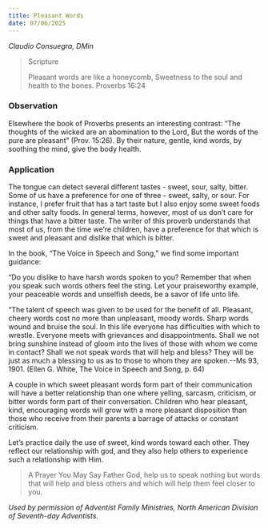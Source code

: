 ```yaml
---
title: Pleasant Words
date: 07/06/2025
---
```


_Claudio Consuegra, DMin_

> <p>Scripture</p>
> Pleasant words are like a honeycomb, Sweetness to the soul and health to the bones. Proverbs 16:24

### Observation

Elsewhere the book of Proverbs presents an interesting contrast: “The thoughts of the wicked are an abomination to the Lord, But the words of the pure are pleasant” (Prov. 15:26). By their nature, gentle, kind words, by soothing the mind, give the body health.

### Application

The tongue can detect several different tastes - sweet, sour, salty, bitter. Some of us have a preference for one of three - sweet, salty, or sour. For instance, I prefer fruit that has a tart taste but I also enjoy some sweet foods and other salty foods. In general terms, however, most of us don’t care for things that have a bitter taste. The writer of this proverb understands that most of us, from the time we’re children, have a preference for that which is sweet and pleasant and dislike that which is bitter.

In the book, “The Voice in Speech and Song,” we find some important guidance:

“Do you dislike to have harsh words spoken to you? Remember that when you speak such words others feel the sting. Let your praiseworthy example, your peaceable words and unselfish deeds, be a savor of life unto life.

“The talent of speech was given to be used for the benefit of all. Pleasant, cheery words cost no more than unpleasant, moody words. Sharp words wound and bruise the soul. In this life everyone has difficulties with which to wrestle. Everyone meets with grievances and disappointments. Shall we not bring sunshine instead of gloom into the lives of those with whom we come in contact? Shall we not speak words that will help and bless? They will be just as much a blessing to us as to those to whom they are spoken.--Ms 93, 1901. (Ellen G. White, The Voice in Speech and Song, p. 64)

A couple in which sweet pleasant words form part of their communication will have a better relationship than one where yelling, sarcasm, criticism, or bitter words form part of their conversation. Children who hear pleasant, kind, encouraging words will grow with a more pleasant disposition than those who receive from their parents a barrage of attacks or constant criticism.

Let’s practice daily the use of sweet, kind words toward each other. They reflect our relationship with god, and they also help others to experience such a relationship with Him.

> <callout>A Prayer You May Say</callout>
> Father God, help us to speak nothing but words that will help and bless others and which will help them feel closer to you.

_Used by permission of Adventist Family Ministries, North American Division of Seventh-day Adventists._